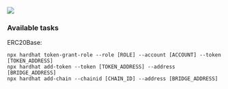 <img src="https://img.shields.io/badge/Solidity-e6e6e6?style=for-the-badge&logo=solidity&logoColor=black">

### Available tasks


ERC20Base:

```shell
npx hardhat token-grant-role --role [ROLE] --account [ACCOUNT] --token [TOKEN_ADDRESS]
npx hardhat add-token --token [TOKEN_ADDRESS] --address [BRIDGE_ADDRESS]
npx hardhat add-chain --chainid [CHAIN_ID] --address [BRIDGE_ADDRESS]
```
